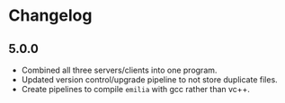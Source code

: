 # Changelog

## 5.0.0

* Combined all three servers/clients into one program.
* Updated version control/upgrade pipeline to not store duplicate files.
* Create pipelines to compile `emilia` with gcc rather than vc++.